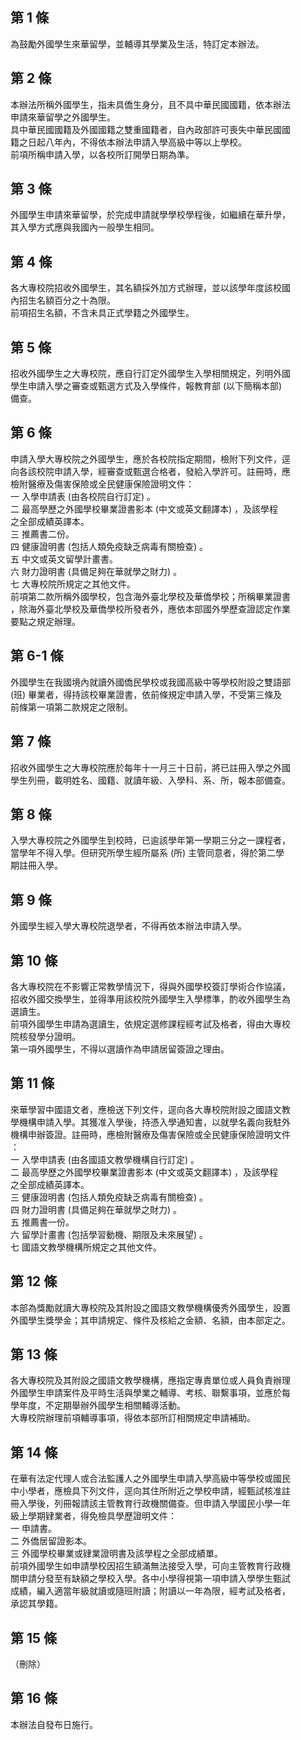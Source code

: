 第 1 條
-------
為鼓勵外國學生來華留學，並輔導其學業及生活，特訂定本辦法。

第 2 條
-------
本辦法所稱外國學生，指未具僑生身分，且不具中華民國國籍，依本辦法  
申請來華留學之外國學生。  
具中華民國國籍及外國國籍之雙重國籍者，自內政部許可喪失中華民國國  
籍之日起八年內，不得依本辦法申請入學高級中等以上學校。  
前項所稱申請入學，以各校所訂開學日期為準。

第 3 條
-------
外國學生申請來華留學，於完成申請就學學校學程後，如繼續在華升學，  
其入學方式應與我國內一般學生相同。

第 4 條
-------
各大專校院招收外國學生，其名額採外加方式辦理，並以該學年度該校國  
內招生名額百分之十為限。  
前項招生名額，不含未具正式學籍之外國學生。

第 5 條
-------
招收外國學生之大專校院，應自行訂定外國學生入學相關規定，列明外國  
學生申請入學之審查或甄選方式及入學條件，報教育部 (以下簡稱本部)  
備查。

第 6 條
-------
申請入學大專校院之外國學生，應於各校院指定期間，檢附下列文件，逕  
向各該校院申請入學，經審查或甄選合格者，發給入學許可。註冊時，應  
檢附醫療及傷害保險或全民健康保險證明文件：  
一  入學申請表 (由各校院自行訂定) 。  
二  最高學歷之外國學校畢業證書影本 (中文或英文翻譯本) ，及該學程  
    之全部成績英譯本。  
三  推薦書二份。  
四  健康證明書 (包括人類免疫缺乏病毒有關檢查) 。  
五  中文或英文留學計畫書。  
六  財力證明書 (具備足夠在華就學之財力) 。  
七  大專校院所規定之其他文件。  
前項第二款所稱外國學校，包含海外臺北學校及華僑學校；所稱畢業證書  
，除海外臺北學校及華僑學校所發者外，應依本部國外學歷查證認定作業  
要點之規定辦理。

第 6-1 條
---------
外國學生在我國境內就讀外國僑民學校或我國高級中等學校附設之雙語部  
 (班) 畢業者，得持該校畢業證書，依前條規定申請入學，不受第三條及  
前條第一項第二款規定之限制。

第 7 條
-------
招收外國學生之大專校院應於每年十一月三十日前，將已註冊入學之外國  
學生列冊，載明姓名、國籍、就讀年級、入學科、系、所，報本部備查。

第 8 條
-------
入學大專校院之外國學生到校時，已逾該學年第一學期三分之一課程者，  
當學年不得入學。但研究所學生經所屬系 (所) 主管同意者，得於第二學  
期註冊入學。

第 9 條
-------
外國學生經入學大專校院退學者，不得再依本辦法申請入學。

第 10 條
--------
各大專校院在不影響正常教學情況下，得與外國學校簽訂學術合作協議，  
招收外國交換學生，並得準用該校院外國學生入學標準，酌收外國學生為  
選讀生。  
前項外國學生申請為選讀生，依規定選修課程經考試及格者，得由大專校  
院核發學分證明。  
第一項外國學生，不得以選讀作為申請居留簽證之理由。

第 11 條
--------
來華學習中國語文者，應檢送下列文件，逕向各大專校院附設之國語文教  
學機構申請入學。其獲准入學後，持憑入學通知書，以就學名義向我駐外  
機構申辦簽證。註冊時，應檢附醫療及傷害保險或全民健康保險證明文件  
：  
一  入學申請表 (由各國語文教學機構自行訂定) 。  
二  最高學歷之外國學校畢業證書影本 (中文或英文翻譯本) ，及該學程  
    之全部成績英譯本。  
三  健康證明書 (包括人類免疫缺乏病毒有關檢查) 。  
四  財力證明書 (具備足夠在華就學之財力) 。  
五  推薦書一份。  
六  留學計畫書 (包括學習動機、期限及未來展望) 。  
七  國語文教學機構所規定之其他文件。

第 12 條
--------
本部為獎勵就讀大專校院及其附設之國語文教學機構優秀外國學生，設置  
外國學生獎學金；其申請規定、條件及核給之金額、名額，由本部定之。

第 13 條
--------
各大專校院及其附設之國語文教學機構，應指定專責單位或人員負責辦理  
外國學生申請案件及平時生活與學業之輔導、考核、聯繫事項，並應於每  
學年度，不定期舉辦外國學生相關輔導活動。  
大專校院辦理前項輔導事項，得依本部所訂相關規定申請補助。

第 14 條
--------
在華有法定代理人或合法監護人之外國學生申請入學高級中等學校或國民  
中小學者，應檢具下列文件，逕向其住所附近之學校申請，經甄試核准註  
冊入學後，列冊報請該主管教育行政機關備查。但申請入學國民小學一年  
級上學期肄業者，得免檢具學歷證明文件：  
一  申請書。  
二  外僑居留證影本。  
三  外國學校畢業或肄業證明書及該學程之全部成績單。  
前項外國學生如申請學校因招生額滿無法接受入學，可向主管教育行政機  
關申請分發至有缺額之學校入學。各中小學得視第一項申請入學學生甄試  
成績，編入適當年級就讀或隨班附讀；附讀以一年為限，經考試及格者，  
承認其學籍。

第 15 條
--------
（刪除）

第 16 條
--------
本辦法自發布日施行。

